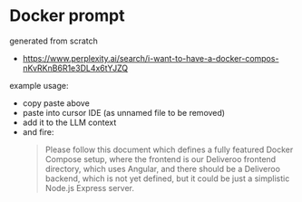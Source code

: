 # Docker prompt

generated from scratch

- https://www.perplexity.ai/search/i-want-to-have-a-docker-compos-nKvRKnB6R1e3DL4x6tYJZQ

example usage:
- copy paste above
- paste into cursor IDE (as unnamed file to be removed)
- add it to the LLM context
- and fire:
    > Please follow this document which defines a fully featured Docker Compose setup, where the frontend is our Deliveroo frontend directory, which uses Angular, and there should be a Deliveroo backend, which is not yet defined, but it could be just a simplistic Node.js Express server.